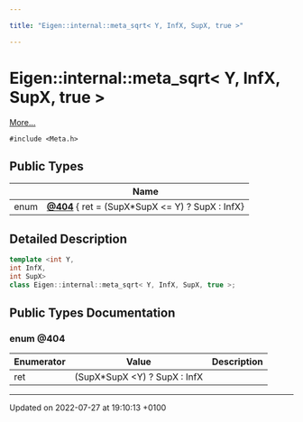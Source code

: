 ```yaml
---

title: "Eigen::internal::meta_sqrt< Y, InfX, SupX, true >"

---
```


# Eigen::internal::meta_sqrt< Y, InfX, SupX, true >



 [More...](#detailed-description)


`#include <Meta.h>`

## Public Types

|                | Name           |
| -------------- | -------------- |
| enum| **[@404](http://example.org/classes/classeigen_1_1internal_1_1meta__sqrt_3_01y_00_01infx_00_01supx_00_01true_01_4/#enum-@404)** { ret = (SupX*SupX <= Y) ? SupX : InfX} |

## Detailed Description

```cpp
template <int Y,
int InfX,
int SupX>
class Eigen::internal::meta_sqrt< Y, InfX, SupX, true >;
```

## Public Types Documentation

### enum @404

| Enumerator | Value | Description |
| ---------- | ----- | ----------- |
| ret | (SupX*SupX <Y) ? SupX : InfX|   |




-------------------------------

Updated on 2022-07-27 at 19:10:13 +0100